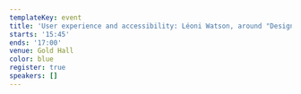 ```yaml
---
templateKey: event
title: 'User experience and accessibility: Léoni Watson, around "Design like you give a damn"'
starts: '15:45'
ends: '17:00'
venue: Gold Hall
color: blue
register: true
speakers: []
---
```

